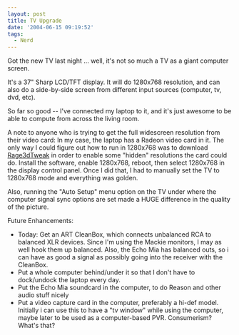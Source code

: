 ```yaml
---
layout: post
title: TV Upgrade
date: '2004-06-15 09:19:52'
tags:
  - Nerd
---
```


Got the new TV last night ... well, it's not so much a TV as a
giant computer screen.

It's a 37" Sharp LCD/TFT display. It will do 1280x768 resolution,
and can also do a side-by-side screen from different input sources
(computer, tv, dvd, etc).

So far so good -- I've connected my laptop to it, and it's just
awesome to be able to compute from across the living room.

A note to anyone who is trying to get the full widescreen resolution from their video card: In my case, the laptop has a Radeon video card in it. The only way I could figure out how to run in 1280x768 was to download [Rage3dTweak](http://www.rage3d.com/) in order to enable some "hidden" resolutions the card could do. Install the software, enable 1280x768, reboot, then select 1280x768 in the display control panel. Once I did that, I had to manually set the TV to 1280x768 mode and everything was golden.

Also, running the "Auto Setup" menu option on the TV under where the computer signal sync options are set made a HUGE difference in the quality of the picture.

Future Enhancements:

* Today: Get an ART CleanBox, which connects unbalanced RCA to balanced XLR devices.  Since I'm using the Mackie monitors, I may as well hook them up balanced.  Also, the Echo Mia has balanced outs, so i can have as good a signal as possibly going into the receiver with the CleanBox.
* Put a whole computer behind/under it so that I don't have to dock/undock the laptop every day.
* Put the Echo Mia soundcard in the computer, to do Reason and other audio stuff nicely
* Put a video capture card in the computer, preferably a hi-def model.  Initially i can use this to have a "tv window" while using the computer, maybe later to be used as a computer-based PVR.  Consumerism?  What's that?

